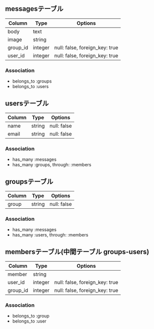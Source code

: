 ## messagesテーブル

|Column|Type|Options|
|------|----|-------|
|body|text|
|image|string|
|group_id|integer|null: false, foreign_key: true|
|user_id|integer|null: false, foreign_key: true|

### Association
- belongs_to :groups
- belongs_to :users


## usersテーブル

|Column|Type|Options|
|------|----|-------|
|name|string|null: false|
|email|string|null: false|

### Association
- has_many :messages
- has_many :groups, through: :members

## groupsテーブル

|Column|Type|Options|
|------|----|-------|
|group|string|null: false|

### Association
- has_many :messages
- has_many :users, through: :members

## membersテーブル(中間テーブル groups-users)

|Column|Type|Options|
|------|----|-------|
|member|string|
|user_id|integer|null: false, foreign_key: true|
|group_id|integer|null: false, foreign_key: true|

### Association
- belongs_to :group
- belongs_to :user
